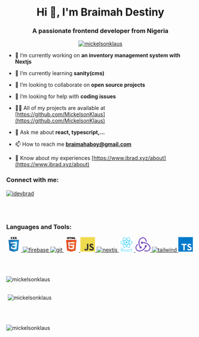 <h1 align="center">Hi 👋, I'm Braimah Destiny</h1>
<h3 align="center">A passionate frontend developer from Nigeria</h3>

<p align="center"> <a href="https://github.com/ryo-ma/github-profile-trophy"><img src="https://github-profile-trophy.vercel.app/?username=mickelsonklaus" alt="mickelsonklaus" /></a> </p>

- 🔭 I’m currently working on **an inventory management system with Nextjs**

- 🌱 I’m currently learning **sanity(cms)**

- 👯 I’m looking to collaborate on **open source projects**

- 🤝 I’m looking for help with **coding issues**

- 👨‍💻 All of my projects are available at [https://github.com/MickelsonKlaus](https://github.com/MickelsonKlaus)

- 💬 Ask me about **react, typescript,...**

- 📫 How to reach me **braimahaboy@gmail.com**

- 📄 Know about my experiences [https://www.ibrad.xyz/about](https://www.ibrad.xyz/about)

<h3 align="left">Connect with me:</h3>
<p align="left">
<a href="https://twitter.com/idevbrad" target="blank"><img align="center" src="https://raw.githubusercontent.com/rahuldkjain/github-profile-readme-generator/master/src/images/icons/Social/twitter.svg" alt="idevbrad" height="30" width="40" /></a>
</p>
<br />
<br />

<h3 align="left">Languages and Tools:</h3>
<p align="left"> <a href="https://www.w3schools.com/css/" target="_blank" rel="noreferrer"> <img src="https://raw.githubusercontent.com/devicons/devicon/master/icons/css3/css3-original-wordmark.svg" alt="css3" width="40" height="40"/> </a> <a href="https://firebase.google.com/" target="_blank" rel="noreferrer"> <img src="https://www.vectorlogo.zone/logos/firebase/firebase-icon.svg" alt="firebase" width="40" height="40"/> </a> <a href="https://git-scm.com/" target="_blank" rel="noreferrer"> <img src="https://www.vectorlogo.zone/logos/git-scm/git-scm-icon.svg" alt="git" width="40" height="40"/> </a> <a href="https://www.w3.org/html/" target="_blank" rel="noreferrer"> <img src="https://raw.githubusercontent.com/devicons/devicon/master/icons/html5/html5-original-wordmark.svg" alt="html5" width="40" height="40"/> </a> <a href="https://developer.mozilla.org/en-US/docs/Web/JavaScript" target="_blank" rel="noreferrer"> <img src="https://raw.githubusercontent.com/devicons/devicon/master/icons/javascript/javascript-original.svg" alt="javascript" width="40" height="40"/> </a> <a href="https://nextjs.org/" target="_blank" rel="noreferrer"> <img src="https://cdn.worldvectorlogo.com/logos/nextjs-2.svg" alt="nextjs" width="40" height="40"/> </a> <a href="https://reactjs.org/" target="_blank" rel="noreferrer"> <img src="https://raw.githubusercontent.com/devicons/devicon/master/icons/react/react-original-wordmark.svg" alt="react" width="40" height="40"/> </a> <a href="https://redux.js.org" target="_blank" rel="noreferrer"> <img src="https://raw.githubusercontent.com/devicons/devicon/master/icons/redux/redux-original.svg" alt="redux" width="40" height="40"/> </a> <a href="https://tailwindcss.com/" target="_blank" rel="noreferrer"> <img src="https://www.vectorlogo.zone/logos/tailwindcss/tailwindcss-icon.svg" alt="tailwind" width="40" height="40"/> </a> <a href="https://www.typescriptlang.org/" target="_blank" rel="noreferrer"> <img src="https://raw.githubusercontent.com/devicons/devicon/master/icons/typescript/typescript-original.svg" alt="typescript" width="40" height="40"/> </a> </p>
<br />
<br />

<p><img align="left" src="https://github-readme-stats.vercel.app/api/top-langs?username=mickelsonklaus&show_icons=true&locale=en&layout=compact" alt="mickelsonklaus" /></p>
<br />
<br />

<p>&nbsp;<img align="center" src="https://github-readme-stats.vercel.app/api?username=mickelsonklaus&show_icons=true&locale=en" alt="mickelsonklaus" /></p>
<br />
<br />

<p><img align="center" src="https://github-readme-streak-stats.herokuapp.com/?user=mickelsonklaus&" alt="mickelsonklaus" /></p>
